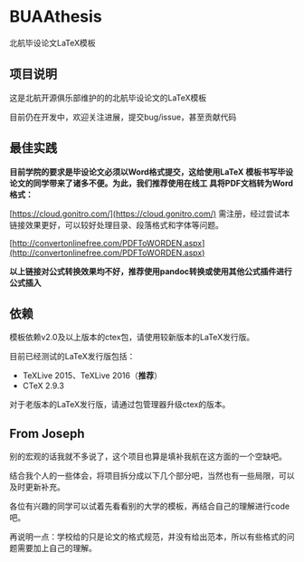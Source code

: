 # BUAAthesis

北航毕设论文LaTeX模板

## 项目说明

这是北航开源俱乐部维护的的北航毕设论文的LaTeX模板

目前仍在开发中，欢迎关注进展，提交bug/issue，甚至贡献代码

## 最佳实践

**目前学院的要求是毕设论文必须以Word格式提交，这给使用LaTeX
模板书写毕设论文的同学带来了诸多不便。为此，我们推荐使用在线工
具将PDF文档转为Word格式：**

[https://cloud.gonitro.com/](https://cloud.gonitro.com/) 需注册，经过尝试本链接效果更好，可以较好处理目录、段落格式和字体等问题。

[http://convertonlinefree.com/PDFToWORDEN.aspx](http://convertonlinefree.com/PDFToWORDEN.aspx)
 
**以上链接对公式转换效果均不好，推荐使用pandoc转换或使用其他公式插件进行公式插入**

## 依赖

模板依赖v2.0及以上版本的ctex包，请使用较新版本的LaTeX发行版。

目前已经测试的LaTeX发行版包括：

+ TeXLive 2015、TeXLive 2016（**推荐**）
+ CTeX 2.9.3

对于老版本的LaTeX发行版，请通过包管理器升级ctex的版本。

## From Joseph

别的宏观的话我就不多说了，这个项目也算是填补我航在这方面的一个空缺吧。

结合我个人的一些体会，将项目拆分成以下几个部分吧，当然也有一些局限，可以及时更新补充。

各位有兴趣的同学可以试着先看看别的大学的模板，再结合自己的理解进行code吧。

再说明一点：学校给的只是论文的格式规范，并没有给出范本，所以有些格式的问题需要加上自己的理解。
